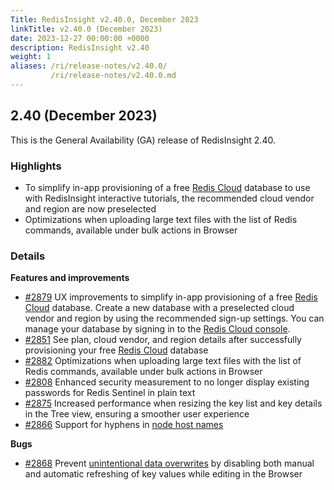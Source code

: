 ```yaml
---
Title: RedisInsight v2.40.0, December 2023
linkTitle: v2.40.0 (December 2023)
date: 2023-12-27 00:00:00 +0000
description: RedisInsight v2.40
weight: 1
aliases: /ri/release-notes/v2.40.0/
         /ri/release-notes/v2.40.0.md
---
```

## 2.40 (December 2023)
This is the General Availability (GA) release of RedisInsight 2.40.

### Highlights
- To simplify in-app provisioning of a free [Redis Cloud](https://redis.com/comparisons/oss-vs-enterprise/?utm_source=redisinsight&utm_medium=rel_notes&utm_campaign=2_40) database to use with RedisInsight interactive tutorials, the recommended cloud vendor and region are now preselected 
- Optimizations when uploading large text files with the list of Redis commands, available under bulk actions in Browser

### Details

**Features and improvements**
- [#2879](https://github.com/RedisInsight/RedisInsight/pull/2879) UX improvements to simplify in-app provisioning of a free [Redis Cloud](https://redis.com/comparisons/oss-vs-enterprise/?utm_source=redisinsight&utm_medium=rel_notes&utm_campaign=2_40) database. Create a new database with a preselected cloud vendor and region by using the recommended sign-up settings. You can manage your database by signing in to the [Redis Cloud console](https://app.redislabs.com/#/databases?utm_source=redisinsight&utm_medium=rel_notes&utm_campaign=2_40).
- [#2851](https://github.com/RedisInsight/RedisInsight/pull/2851) See plan, cloud vendor, and region details after successfully provisioning your free [Redis Cloud](https://redis.com/comparisons/oss-vs-enterprise/?utm_source=redisinsight&utm_medium=rel_notes&utm_campaign=2_40) database
- [#2882](https://github.com/RedisInsight/RedisInsight/pull/2882) Optimizations when uploading large text files with the list of Redis commands, available under bulk actions in Browser
- [#2808](https://github.com/RedisInsight/RedisInsight/pull/2808) Enhanced security measurement to no longer display existing passwords for Redis Sentinel in plain text
- [#2875](https://github.com/RedisInsight/RedisInsight/pull/2875) Increased performance when resizing the key list and key details in the Tree view, ensuring a smoother user experience
- [#2866](https://github.com/RedisInsight/RedisInsight/pull/2866) Support for hyphens in [node host names](https://github.com/RedisInsight/RedisInsight/issues/2865)

**Bugs**
- [#2868](https://github.com/RedisInsight/RedisInsight/pull/2868) Prevent [unintentional data overwrites](https://github.com/RedisInsight/RedisInsight/issues/2791) by disabling both manual and automatic refreshing of key values while editing in the Browser
